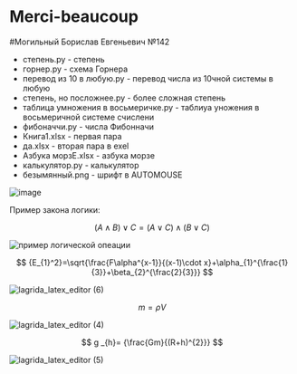 # Merci-beaucoup
#Могильный Борислав Евгеньевич №142
 
- степень.py - степень
- горнер.py - схема Горнера
- перевод из 10 в любую.py - перевод числа из 10чной системы в любую
- степень, но посложнее.py - более сложная степень
- таблица умножения в восьмеричке.py - таблиуа уножения в восьмеричной системе счислени
- фибоначчи.py - числа Фибонначи
- Книга1.xlsx - первая пара
- да.xlsx - вторая пара в exel
- Азбука морзЕ.xlsx - азбука морзе
- калькулятор.py - калькулятор
- безымянный.png - шрифт в AUTOMOUSE

![image](https://user-images.githubusercontent.com/76615554/192688367-b67af343-5d30-4dc7-b69b-a19fc8bac7f4.png)


Пример закона логики:

$$ (A \wedge B)\vee C = (A \vee C)\wedge(B\vee C) $$

![пример логической опеации](https://user-images.githubusercontent.com/76615554/198190702-df8e33cd-588c-40ec-a253-50f33c2475d9.png)

$$ {E_{1}^2}=\sqrt{\frac{F\alpha^{x-1}}{(x-1)\cdot x}+\alpha_{1}^{\frac{1}{3}}+\beta_{2}^{\frac{2}{3}}} $$

![lagrida_latex_editor (6)](https://user-images.githubusercontent.com/76615554/200738041-193c37ca-b0fb-44b9-b8c1-98bffff32142.png)

$$ m=\rho V $$

![lagrida_latex_editor (4)](https://user-images.githubusercontent.com/76615554/200734921-09a0a355-c9a4-46d4-a822-bc033c596107.png)

$$ g _{h}= {\frac{Gm}{(R+h)^{2}}} $$

![lagrida_latex_editor (5)](https://user-images.githubusercontent.com/76615554/200735451-bc18a882-9111-41a0-88d1-241ca4c280b8.png)

